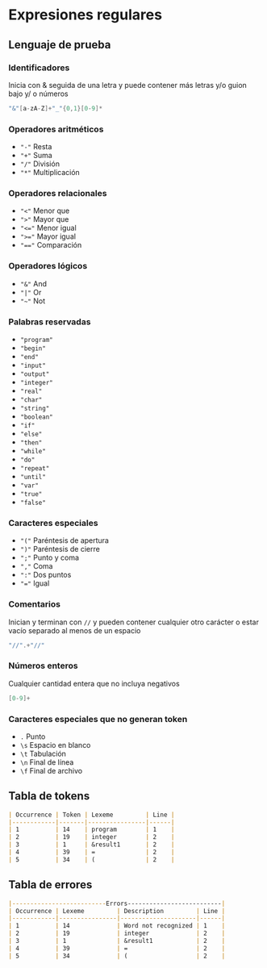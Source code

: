 # Expresiones regulares

## Lenguaje de prueba

### Identificadores

Inicia con & seguida de una letra y puede contener más letras y/o guion bajo y/ o números

```c
"&"[a-zA-Z]+"_"{0,1}[0-9]*
```

### Operadores aritméticos

- `"-"` Resta
- `"+"` Suma
- `"/"` División
- `"*"` Multiplicación

### Operadores relacionales

- `"<"` Menor que
- `">"` Mayor que
- `"<="` Menor igual
- `">="` Mayor igual
- `"=="` Comparación

### Operadores lógicos

- `"&"` And
- `"|"` Or
- `"~"` Not

### Palabras reservadas

- `"program"`
- `"begin"`
- `"end"`
- `"input"`
- `"output"`
- `"integer"`
- `"real"`
- `"char"`
- `"string"`
- `"boolean"`
- `"if"`
- `"else"`
- `"then"`
- `"while"`
- `"do"`
- `"repeat"`
- `"until"`
- `"var"`
- `"true"`
- `"false"`

### Caracteres especiales

- `"("` Paréntesis de apertura
- `")"` Paréntesis de cierre
- `";"` Punto y coma
- `","` Coma
- `":"` Dos puntos
- `"="` Igual

### Comentarios

Inician y terminan con `//` y pueden contener cualquier otro carácter o estar vacío separado al menos de un espacio

```c
"//".+"//"
```

### Números enteros

Cualquier cantidad entera que no incluya negativos

```c
[0-9]+
```

### Caracteres especiales que no generan token

- `.` Punto
- `\s` Espacio en blanco
- `\t` Tabulación
- `\n` Final de línea
- `\f` Final de archivo

## Tabla de tokens

```md
| Occurrence | Token | Lexeme         | Line |
|------------|-------|----------------|------|
| 1          | 14    | program        | 1    |
| 2          | 19    | integer        | 2    |
| 3          | 1     | &result1       | 2    |
| 4          | 39    | =              | 2    |
| 5          | 34    | (              | 2    |
```

## Tabla de errores

```md
|--------------------------Errors--------------------------|
| Occurrence | Lexeme         | Description         | Line |
|------------|----------------|---------------------|------|
| 1          | 14             | Word not recognized | 1    |
| 2          | 19             | integer             | 2    |
| 3          | 1              | &result1            | 2    |
| 4          | 39             | =                   | 2    |
| 5          | 34             | (                   | 2    |
```
